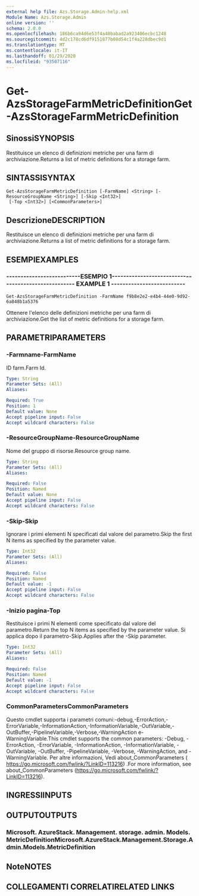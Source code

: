 ```yaml
---
external help file: Azs.Storage.Admin-help.xml
Module Name: Azs.Storage.Admin
online version: ''
schema: 2.0.0
ms.openlocfilehash: 186b6ca94d6e53f4a40babad2a923406ecbc1248
ms.sourcegitcommit: 4d2c178cd6df9151877b08d54c1f4a228dbec9d1
ms.translationtype: MT
ms.contentlocale: it-IT
ms.lasthandoff: 01/29/2020
ms.locfileid: "93507116"
---
```

# <span data-ttu-id="0b11e-101">Get-AzsStorageFarmMetricDefinition</span><span class="sxs-lookup"><span data-stu-id="0b11e-101">Get-AzsStorageFarmMetricDefinition</span></span>

## <span data-ttu-id="0b11e-102">Sinossi</span><span class="sxs-lookup"><span data-stu-id="0b11e-102">SYNOPSIS</span></span>
<span data-ttu-id="0b11e-103">Restituisce un elenco di definizioni metriche per una farm di archiviazione.</span><span class="sxs-lookup"><span data-stu-id="0b11e-103">Returns a list of metric definitions for a storage farm.</span></span>

## <span data-ttu-id="0b11e-104">SINTASSI</span><span class="sxs-lookup"><span data-stu-id="0b11e-104">SYNTAX</span></span>

```
Get-AzsStorageFarmMetricDefinition [-FarmName] <String> [-ResourceGroupName <String>] [-Skip <Int32>]
 [-Top <Int32>] [<CommonParameters>]
```

## <span data-ttu-id="0b11e-105">Descrizione</span><span class="sxs-lookup"><span data-stu-id="0b11e-105">DESCRIPTION</span></span>
<span data-ttu-id="0b11e-106">Restituisce un elenco di definizioni metriche per una farm di archiviazione.</span><span class="sxs-lookup"><span data-stu-id="0b11e-106">Returns a list of metric definitions for a storage farm.</span></span>

## <span data-ttu-id="0b11e-107">ESEMPI</span><span class="sxs-lookup"><span data-stu-id="0b11e-107">EXAMPLES</span></span>

### <span data-ttu-id="0b11e-108">--------------------------ESEMPIO 1--------------------------</span><span class="sxs-lookup"><span data-stu-id="0b11e-108">-------------------------- EXAMPLE 1 --------------------------</span></span>
```
Get-AzsStorageFarmMetricDefinition -FarmName f9b8e2e2-e4b4-44e0-9d92-6a848b1a5376
```

<span data-ttu-id="0b11e-109">Ottenere l'elenco delle definizioni metriche per una farm di archiviazione.</span><span class="sxs-lookup"><span data-stu-id="0b11e-109">Get the list of metric definitions for a storage farm.</span></span>

## <span data-ttu-id="0b11e-110">PARAMETRI</span><span class="sxs-lookup"><span data-stu-id="0b11e-110">PARAMETERS</span></span>

### <span data-ttu-id="0b11e-111">-Farmname</span><span class="sxs-lookup"><span data-stu-id="0b11e-111">-FarmName</span></span>
<span data-ttu-id="0b11e-112">ID farm.</span><span class="sxs-lookup"><span data-stu-id="0b11e-112">Farm Id.</span></span>

```yaml
Type: String
Parameter Sets: (All)
Aliases: 

Required: True
Position: 1
Default value: None
Accept pipeline input: False
Accept wildcard characters: False
```

### <span data-ttu-id="0b11e-113">-ResourceGroupName</span><span class="sxs-lookup"><span data-stu-id="0b11e-113">-ResourceGroupName</span></span>
<span data-ttu-id="0b11e-114">Nome del gruppo di risorse.</span><span class="sxs-lookup"><span data-stu-id="0b11e-114">Resource group name.</span></span>

```yaml
Type: String
Parameter Sets: (All)
Aliases: 

Required: False
Position: Named
Default value: None
Accept pipeline input: False
Accept wildcard characters: False
```

### <span data-ttu-id="0b11e-115">-Skip</span><span class="sxs-lookup"><span data-stu-id="0b11e-115">-Skip</span></span>
<span data-ttu-id="0b11e-116">Ignorare i primi elementi N specificati dal valore del parametro.</span><span class="sxs-lookup"><span data-stu-id="0b11e-116">Skip the first N items as specified by the parameter value.</span></span>

```yaml
Type: Int32
Parameter Sets: (All)
Aliases: 

Required: False
Position: Named
Default value: -1
Accept pipeline input: False
Accept wildcard characters: False
```

### <span data-ttu-id="0b11e-117">-Inizio pagina</span><span class="sxs-lookup"><span data-stu-id="0b11e-117">-Top</span></span>
<span data-ttu-id="0b11e-118">Restituisce i primi N elementi come specificato dal valore del parametro.</span><span class="sxs-lookup"><span data-stu-id="0b11e-118">Return the top N items as specified by the parameter value.</span></span>
<span data-ttu-id="0b11e-119">Si applica dopo il parametro-Skip.</span><span class="sxs-lookup"><span data-stu-id="0b11e-119">Applies after the -Skip parameter.</span></span>

```yaml
Type: Int32
Parameter Sets: (All)
Aliases: 

Required: False
Position: Named
Default value: -1
Accept pipeline input: False
Accept wildcard characters: False
```

### <span data-ttu-id="0b11e-120">CommonParameters</span><span class="sxs-lookup"><span data-stu-id="0b11e-120">CommonParameters</span></span>
<span data-ttu-id="0b11e-121">Questo cmdlet supporta i parametri comuni:-debug,-ErrorAction,-ErrorVariable,-InformationAction,-InformationVariable,-OutVariable,-OutBuffer,-PipelineVariable,-Verbose,-WarningAction e-WarningVariable.</span><span class="sxs-lookup"><span data-stu-id="0b11e-121">This cmdlet supports the common parameters: -Debug, -ErrorAction, -ErrorVariable, -InformationAction, -InformationVariable, -OutVariable, -OutBuffer, -PipelineVariable, -Verbose, -WarningAction, and -WarningVariable.</span></span> <span data-ttu-id="0b11e-122">Per altre informazioni, Vedi about_CommonParameters ( https://go.microsoft.com/fwlink/?LinkID=113216) .</span><span class="sxs-lookup"><span data-stu-id="0b11e-122">For more information, see about_CommonParameters (https://go.microsoft.com/fwlink/?LinkID=113216).</span></span>

## <span data-ttu-id="0b11e-123">INGRESSI</span><span class="sxs-lookup"><span data-stu-id="0b11e-123">INPUTS</span></span>

## <span data-ttu-id="0b11e-124">OUTPUT</span><span class="sxs-lookup"><span data-stu-id="0b11e-124">OUTPUTS</span></span>

### <span data-ttu-id="0b11e-125">Microsoft. AzureStack. Management. storage. admin. Models. MetricDefinition</span><span class="sxs-lookup"><span data-stu-id="0b11e-125">Microsoft.AzureStack.Management.Storage.Admin.Models.MetricDefinition</span></span>

## <span data-ttu-id="0b11e-126">Note</span><span class="sxs-lookup"><span data-stu-id="0b11e-126">NOTES</span></span>

## <span data-ttu-id="0b11e-127">COLLEGAMENTI CORRELATI</span><span class="sxs-lookup"><span data-stu-id="0b11e-127">RELATED LINKS</span></span>

